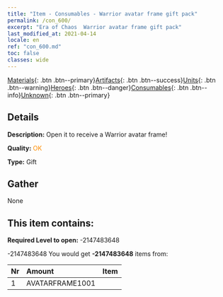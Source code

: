 ```yaml
---
title: "Item - Consumables - Warrior avatar frame gift pack"
permalink: /con_600/
excerpt: "Era of Chaos  Warrior avatar frame gift pack"
last_modified_at: 2021-04-14
locale: en
ref: "con_600.md"
toc: false
classes: wide
---
```

 [Materials](/Items/){: .btn .btn--primary}[Artifacts](/Items/Artifacts/){: .btn .btn--success}[Units](/Items/Units/){: .btn .btn--warning}[Heroes](/Items/Heroes/){: .btn .btn--danger}[Consumables](/Items/Consumables/){: .btn .btn--info}[Unknown](/Items/Unknown/){: .btn .btn--primary}

## Details
 **Description:** Open it to receive a Warrior avatar frame!

 **Quality:** <span style="color: #FF8C00">OK</span>

 **Type:** Gift

## Gather

  None

## This item contains:

 **Required Level to open:** -2147483648

 -2147483648 You would get **-2147483648** items  from:

  | Nr | Amount |     Item    |
  |:---|:-------|:------------|
  | 1 | AVATARFRAME1001 | 
